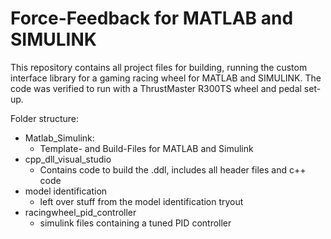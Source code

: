 # Force-Feedback for MATLAB and SIMULINK
This repository contains all project files for building, running the custom interface library for a gaming racing wheel for MATLAB and SIMULINK. The code was verified to run with a ThrustMaster R300TS wheel and pedal set-up. 

Folder structure:
- Matlab_Simulink: 
  - Template- and Build-Files for MATLAB and Simulink
- cpp_dll_visual_studio
  - Contains code to build the .ddl, includes all header files and c++ code
- model identification
  - left over stuff from the model identification tryout
- racingwheel_pid_controller
  - simulink files containing a tuned PID controller
